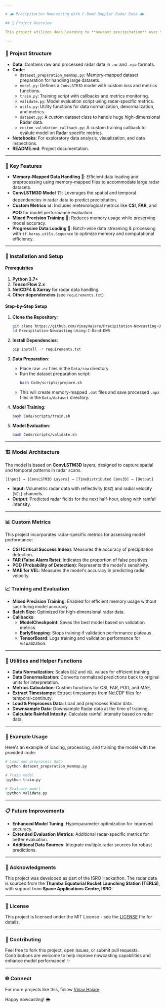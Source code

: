 ```yaml
---

# 🌧️ Precipitation Nowcasting with C-Band Doppler Radar Data 🌦️

## 🚀 Project Overview

This project utilizes deep learning to **nowcast precipitation** over the next half-hour using **C-Band Doppler radar data** from the TERLS radar system. By leveraging ConvLSTM3D models, it processes volumetric radar scans to predict short-term precipitation and wind intensity. The model provides **timely and localized precipitation insights**, which are essential for meteorology, disaster management, and early warning systems.

---
```


### 📂 Project Structure

- **Data**: Contains raw and processed radar data in `.nc` and `.npz` formats.
- **Code**:
  - `dataset_preparation_memmap.py`: Memory-mapped dataset preparation for handling large datasets.
  - `model.py`: Defines a `ConvLSTM3D` model with custom loss and metrics functions.
  - `train.py`: Training script with callbacks and metrics monitoring.
  - `validate.py`: Model evaluation script using radar-specific metrics.
  - `utils.py`: Utility functions for data normalization, denormalization, and metrics.
  - `dataset.py`: A custom dataset class to handle huge high-dimensional Radar data.
  - `custom_validation_callback.py`: A custom training callback to evalute model on Radar specific metrics.
- **Notebooks**: For exploratory data analysis, visualization, and data inspections.
- **README.md**: Project documentation.

---

### 📌 Key Features

- **Memory-Mapped Data Handling** 🧠: Efficient data loading and preprocessing using memory-mapped files to accommodate large radar datasets.
- **ConvLSTM3D Model** 🏗️: Leverages the spatial and temporal dependencies in radar data to predict precipitation.
- **Custom Metrics** 📊: Includes meteorological metrics like **CSI**, **FAR**, and **POD** for model performance evaluation.
- **Mixed Precision Training** 💪: Reduces memory usage while preserving model accuracy.
- **Progressive Data Loading** 🐢: Batch-wise data streaming & processing with `tf.keras.utils.Sequence` to optimize memory and computational efficiency.

---

### 🔧 Installation and Setup

#### Prerequisites

1. **Python 3.7+**
2. **TensorFlow 2.x**
3. **NetCDF4 & Xarray** for radar data handling
4. **Other dependencies** (see `requirements.txt`)

#### Step-by-Step Setup

1. **Clone the Repository**:
   ```bash
   git clone https://github.com/VinayHajare/Precipitation-Nowcasting-Using-C-Band-DWR.git
   cd Precipitation-Nowcasting-Using-C-Band-DWR
   ```

2. **Install Dependencies**:
   ```bash
   pip install -r requirements.txt
   ```

3. **Data Preparation**:
   - Place raw `.nc` files in the `Data/raw` directory.
   - Run the dataset preparation script:
     ```bash
     bash Code/scripts/prepare.sh
     ```
   - This will create memory-mapped `.dat` files and save processed `.npz` files in the `Data/dataset` directory.

4. **Model Training**:
   ```bash
   bash Code/scripts/train.sh
   ```

5. **Model Evaluation**:
   ```bash
   bash Code/scripts/validate.sh
   ```

---

### 🏗️ Model Architecture

The model is based on **ConvLSTM3D** layers, designed to capture spatial and temporal patterns in radar scans.

```plaintext
[Input] → [ConvLSTM3D Layers] → [TimeDistributed Conv3D] → [Output]
```

- **Input**: Volumetric radar data with reflectivity (`DBZ`) and radial velocity (`VEL`) channels.
- **Output**: Predicted radar fields for the next half-hour, along with rainfall intensity.

---

### 📊 Custom Metrics

This project incorporates radar-specific metrics for assessing model performance:

- **CSI (Critical Success Index)**: Measures the accuracy of precipitation detection.
- **FAR (False Alarm Rate)**: Indicates the proportion of false positives.
- **POD (Probability of Detection)**: Represents the model's sensitivity.
- **MAE for VEL**: Measures the model's accuracy in predicting radial velocity.

### 📈 Training and Evaluation

- **Mixed Precision Training**: Enabled for efficient memory usage without sacrificing model accuracy.
- **Batch Size**: Optimized for high-dimensional radar data.
- **Callbacks**:
  - **ModelCheckpoint**: Saves the best model based on validation metrics.
  - **EarlyStopping**: Stops training if validation performance plateaus.
  - **TensorBoard**: Logs training and validation performance for visualization.

---

### 🧰 Utilities and Helper Functions

- **Data Normalization**: Scales `DBZ` and `VEL` values for efficient training.
- **Data Denormalization**: Converts normalized predictions back to original units for interpretation.
- **Metrics Calculation**: Custom functions for CSI, FAR, POD, and MAE.
- **Extract Timestamps**: Extract timestamps from NetCDF files for temporal-continuty.
- **Load & Preprocess Data**: Load and preprocess Radar data.
- **Downsample Data**: Downsample Radar data at the time of training.
- **Calculate Rainfall Intesity**: Calculate rainfall intensity based on radar data.

---

### 📌 Example Usage

Here's an example of loading, processing, and training the model with the provided code:

```python
# Load and preprocess data
!python dataset_preparation_memmap.py

# Train model
!python train.py

# Evaluate model
!python validate.py
```

---

### 📋 Future Improvements

- **Enhanced Model Tuning**: Hyperparameter optimization for improved accuracy.
- **Extended Evaluation Metrics**: Additional radar-specific metrics for better evaluation.
- **Additional Data Sources**: Integrate multiple radar sources for robust predictions.

---

### 📝 Acknowledgments

This project was developed as part of the ISRO Hackathon. The radar data is sourced from the **Thumba Equatorial Rocket Launching Station (TERLS)**, with support from **Space Applications Centre, ISRO**.

---

### 📄 License

This project is licensed under the MIT License - see the [LICENSE](LICENSE) file for details.

---

### 🤝 Contributing

Feel free to fork this project, open issues, or submit pull requests. Contributions are welcome to help improve nowcasting capabilities and enhance model performance! ✨

---

### 🌐 Connect

For more projects like this, follow [Vinay Hajare](https://vinayhajare.engineer).

Happy nowcasting! 🌦️
